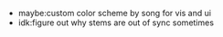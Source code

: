 - maybe:custom color scheme by song for vis and ui
- idk:figure out why stems are out of sync sometimes